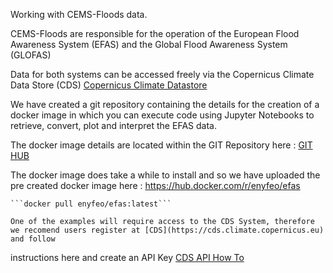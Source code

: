 Working with CEMS-Floods data.

CEMS-Floods are responsible for the operation of the European Flood Awareness System (EFAS) and the Global Flood Awareness System (GLOFAS)

Data for both systems can be accessed freely via the Copernicus Climate Data Store (CDS) [Copernicus Climate Datastore](https://cds.climate.copernicus.eu)

We have created a git repository containing the details for the creation of a docker image in which you can execute code using Jupyter Notebooks 
to retrieve, convert, plot and interpret the EFAS data.

The docker image details are located within the GIT Repository here : [GIT HUB](https://github.com/enyfeo/efas)
 
The docker image does take a while to install and so we have uploaded the pre created docker image here : https://hub.docker.com/r/enyfeo/efas

    ```docker pull enyfeo/efas:latest```

    One of the examples will require access to the CDS System, therefore we recomend users register at [CDS](https://cds.climate.copernicus.eu) and follow
 instructions here and create an API Key [CDS API How To](https://cds.climate.copernicus.eu/api-how-to)
